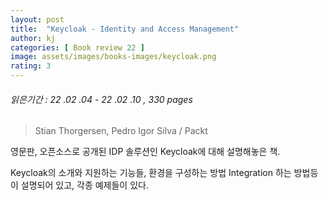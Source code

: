 ```yaml
---
layout: post
title:  "Keycloak - Identity and Access Management"
author: kj
categories: [ Book review 22 ]
image: assets/images/books-images/keycloak.png
rating: 3
---
```

###### *읽은기간 : 22 .02 .04 - 22 .02 .10 ,  330 pages*
> Stian Thorgersen, Pedro Igor Silva  / Packt

영문판, 오픈소스로 공개된 IDP 솔루션인 Keycloak에 대해 설명해놓은 책.

Keycloak의 소개와 지원하는 기능들, 환경을 구성하는 방법 Integration 하는 방법등이 설명되어 있고, 각종 예제들이 있다.
